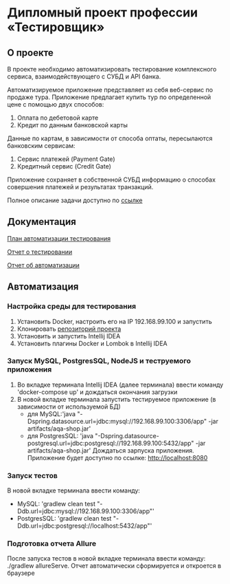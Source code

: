 # Дипломный проект профессии «Тестировщик»

## О проекте

В проекте необходимо автоматизировать тестирование комплексного сервиса, взаимодействующего с СУБД и API банка.

Автоматизируемое приложение представляет из себя веб-сервис по продаже тура. Приложение предлагает купить тур по определенной цене с помощью двух способов:
1. Оплата по дебетовой карте
2. Кредит по данным банковской карты

Данные по картам, в зависимости от способа оптаты, пересылаются банковским сервисам:
1. Сервис платежей (Payment Gate)
2. Кредитный сервис (Credit Gate)

Приложение сохраняет в собственной СУБД информацию о способах совершения платежей и результатах транзакций.

Полное описание задачи доступно по [ссылке](https://github.com/netology-code/qa-diploma)

## Документация

[План автоматизации тестирования](https://github.com/KleshchenkoSergei/qa-diploma-kleshchenko/blob/main/documents/Plan.md)

[Отчет о тестировании](https://github.com/KleshchenkoSergei/qa-diploma-kleshchenko/blob/main/documents/Report.md)

[Отчет об автоматизации](https://github.com/KleshchenkoSergei/qa-diploma-kleshchenko/blob/main/documents/Summary.md)

## Автоматизация

### Настройка среды для тестирования

1. Установить Docker, настроить его на IP 192.168.99.100 и запустить
2. Клонировать [репозиторий проекта](https://github.com/KleshchenkoSergei/qa-diploma-kleshchenko)
3. Установить и запустить Intellij IDEA
4. Установить плагины Docker и Lombok в Intellij IDEA

### Запуск MySQL, PostgresSQL, NodeJS и теструемого приложения

1. Во вкладке терминала Intellij IDEA (далее терминала) ввести команду 'docker-compose up' и дождаться окончания загрузки
2. В новой вкладке терминала запустить тестируемое приложение (в зависимости от используемой БД)
    - для MySQL:'java "-Dspring.datasource.url=jdbc:mysql://192.168.99.100:3306/app" -jar artifacts/aqa-shop.jar'
    - для PostgresSQL: 'java "-Dspring.datasource-postgresql.url=jdbc:postgresql://192.168.99.100:5432/app" -jar artifacts/aqa-shop.jar'
   Дождаться зарпуска приложения. Приложение будет доступно по ссылке: [http://localhost:8080](http://localhost:8080)

### Запуск тестов

В новой вкладке терминала ввести команду:
- MySQL: 'gradlew clean test "-Ddb.url=jdbc:mysql://192.168.99.100:3306/app"'
- PostgresSQL: 'gradlew clean test "-Ddb.url=jdbc:postgresql://localhost:5432/app"'

### Подготовка отчета Allure

После запуска тестов в новой вкладке терминала ввести команду: ./gradlew allureServe.
Отчет автоматически сформируется и откроется в браузере


